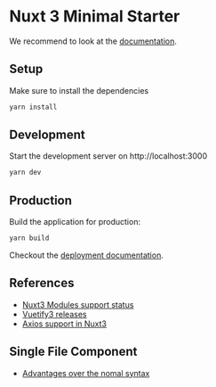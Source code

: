 # Nuxt 3 Minimal Starter

We recommend to look at the [documentation](https://v3.nuxtjs.org).

## Setup

Make sure to install the dependencies

```bash
yarn install
```

## Development

Start the development server on http://localhost:3000

```bash
yarn dev
```

## Production

Build the application for production:

```bash
yarn build
```

Checkout the [deployment documentation](https://v3.nuxtjs.org/docs/deployment).

## References

* [Nuxt3 Modules support status](https://github.com/nuxt/framework/discussions/751)
* [Vuetify3 releases](https://github.com/vuetifyjs/vuetify/releases)
* [Axios support in Nuxt3](https://github.com/nuxt-community/axios-module/issues/536)

## Single File Component

* [Advantages over the nomal syntax](https://vuejs.org/api/sfc-script-setup.html#basic-syntax)
